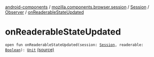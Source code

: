 [android-components](../../../index.md) / [mozilla.components.browser.session](../../index.md) / [Session](../index.md) / [Observer](index.md) / [onReaderableStateUpdated](./on-readerable-state-updated.md)

# onReaderableStateUpdated

`open fun onReaderableStateUpdated(session: `[`Session`](../index.md)`, readerable: `[`Boolean`](https://kotlinlang.org/api/latest/jvm/stdlib/kotlin/-boolean/index.html)`): `[`Unit`](https://kotlinlang.org/api/latest/jvm/stdlib/kotlin/-unit/index.html) [(source)](https://github.com/mozilla-mobile/android-components/blob/master/components/browser/session/src/main/java/mozilla/components/browser/session/Session.kt#L116)